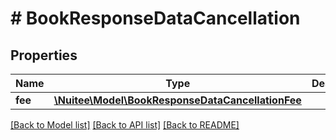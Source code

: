 # # BookResponseDataCancellation

## Properties

Name | Type | Description | Notes
------------ | ------------- | ------------- | -------------
**fee** | [**\Nuitee\Model\BookResponseDataCancellationFee**](BookResponseDataCancellationFee.md) |  | [optional]

[[Back to Model list]](../../README.md#models) [[Back to API list]](../../README.md#endpoints) [[Back to README]](../../README.md)
